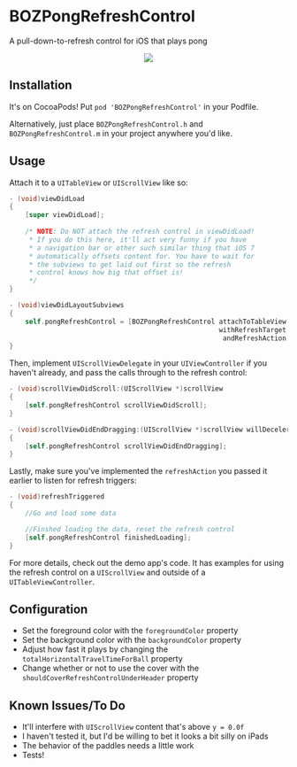 BOZPongRefreshControl
=====================

A pull-down-to-refresh control for iOS that plays pong

<p align="center"><img src="http://i.imgur.com/cdh7eVE.gif"/></p>

Installation
------------

It's on CocoaPods! Put ```pod 'BOZPongRefreshControl'``` in your Podfile.

Alternatively, just place ```BOZPongRefreshControl.h``` and ```BOZPongRefreshControl.m``` in your project anywhere you'd like.

Usage
--------

Attach it to a ```UITableView``` or ```UIScrollView``` like so:

```objective-c
- (void)viewDidLoad
{
    [super viewDidLoad];
    
    /* NOTE: Do NOT attach the refresh control in viewDidLoad!
     * If you do this here, it'll act very funny if you have
     * a navigation bar or other such similar thing that iOS 7
     * automatically offsets content for. You have to wait for
     * the subviews to get laid out first so the refresh
     * control knows how big that offset is!
     */
}

- (void)viewDidLayoutSubviews
{
    self.pongRefreshControl = [BOZPongRefreshControl attachToTableView:self.tableView
                                                     withRefreshTarget:self
                                                      andRefreshAction:@selector(refreshTriggered)];
}
```

Then, implement ```UIScrollViewDelegate``` in your ```UIViewController``` if you haven't already, and pass the calls through to the refresh control:

```objective-c
- (void)scrollViewDidScroll:(UIScrollView *)scrollView
{
    [self.pongRefreshControl scrollViewDidScroll];
}

- (void)scrollViewDidEndDragging:(UIScrollView *)scrollView willDecelerate:(BOOL)decelerate
{
    [self.pongRefreshControl scrollViewDidEndDragging];
}
```

Lastly, make sure you've implemented the ```refreshAction``` you passed it earlier to listen for refresh triggers:

```objective-c
- (void)refreshTriggered
{
    //Go and load some data

    //Finshed loading the data, reset the refresh control
    [self.pongRefreshControl finishedLoading];
}
```

For more details, check out the demo app's code. It has examples for using the refresh control on a ```UIScrollView``` and outside of a ```UITableViewController```.

Configuration
-------------

- Set the foreground color with the ```foregroundColor``` property
- Set the background color with the ```backgroundColor``` property
- Adjust how fast it plays by changing the ```totalHorizontalTravelTimeForBall``` property
- Change whether or not to use the cover with the ```shouldCoverRefreshControlUnderHeader``` property

Known Issues/To Do
------------------

- It'll interfere with ```UIScrollView``` content that's above ```y = 0.0f```
- I haven't tested it, but I'd be willing to bet it looks a bit silly on iPads
- The behavior of the paddles needs a little work
- Tests!
